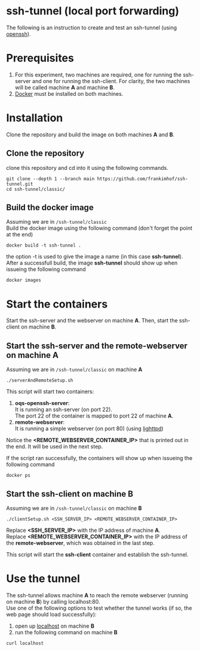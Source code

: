 # ssh-tunnel (local port forwarding)
The following is an instruction to create and test an ssh-tunnel (using [openssh](https://github.com/openssh)).

# Prerequisites
1. For this experiment, two machines are required, one for running the ssh-server and one for running the ssh-client. For clarity, the two machines will be called machine **A** and machine **B**.
2. [Docker](https://www.docker.com/) must be installed on both machines.

# Installation
Clone the repository and build the image on both machines **A** and **B**.
## Clone the repository
clone this repository and cd into it using the following commands.
```
git clone --depth 1 --branch main https://github.com/frankimhof/ssh-tunnel.git
cd ssh-tunnel/classic/
```

## Build the docker image
Assuming we are in `/ssh-tunnel/classic`\
Build the docker image using the following command (don't forget the point at the end)
```
docker build -t ssh-tunnel .
```
the option -t is used to give the image a name (in this case **ssh-tunnel**).\
After a successfull build, the image **ssh-tunnel** should show up when issueing the following command
```
docker images
```

# Start the containers
Start the ssh-server and the webserver on machine **A**. Then, start the ssh-client on machine **B**.
## Start the ssh-server and the remote-webserver on machine A
Assuming we are in `/ssh-tunnel/classic` on machine **A**
```
./serverAndRemoteSetup.sh
```
This script will start two containers:
1. **oqs-openssh-server**:\
It is running an ssh-server (on port 22).\
The port 22 of the container is mapped to port 22 of machine **A**.
2. **remote-webserver**:\
It is running a simple webserver (on port 80) (using [lighttpd](https://www.lighttpd.net/))

Notice the **\<REMOTE\_WEBSERVER\_CONTAINER\_IP\>** that is printed out in the end. It will be used in the next step.

If the script ran successfully, the containers will show up when issueing the following command
```
docker ps
```

## Start the ssh-client on machine B
Assuming we are in `/ssh-tunnel/classic` on machine **B**
```
./clientSetup.sh <SSH_SERVER_IP> <REMOTE_WEBSERVER_CONTAINER_IP>
```
Replace **\<SSH\_SERVER\_IP\>** with the IP address of machine **A**.\
Replace **\<REMOTE\_WEBSERVER\_CONTAINER\_IP\>** with the IP address of the **remote-webserver**, which was obtained in the last step.

This script will start the **ssh-client** container and establish the ssh-tunnel.

# Use the tunnel
The ssh-tunnel allows machine **A** to reach the remote webserver (running on machine **B**) by calling localhost:80.\
Use one of the following options to test whether the tunnel works (if so, the web page should load successfully):
1. open up [localhost](http://localhost) on machine **B**
2. run the following command on machine **B**
```
curl localhost
```
